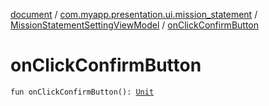 [document](../../index.md) / [com.myapp.presentation.ui.mission_statement](../index.md) / [MissionStatementSettingViewModel](index.md) / [onClickConfirmButton](./on-click-confirm-button.md)

# onClickConfirmButton

`fun onClickConfirmButton(): `[`Unit`](https://kotlinlang.org/api/latest/jvm/stdlib/kotlin/-unit/index.html)